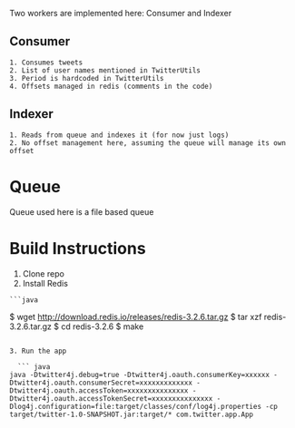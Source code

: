 Two workers are implemented here: Consumer and Indexer

## Consumer
	1. Consumes tweets
	2. List of user names mentioned in TwitterUtils
	3. Period is hardcoded in TwitterUtils
	4. Offsets managed in redis (comments in the code)


## Indexer
	1. Reads from queue and indexes it (for now just logs)
	2. No offset management here, assuming the queue will manage its own offset

# Queue
  Queue used here is a file based queue

# Build Instructions

  1. Clone repo
  2. Install Redis

	```java
   $ wget http://download.redis.io/releases/redis-3.2.6.tar.gz
	$ tar xzf redis-3.2.6.tar.gz
	$ cd redis-3.2.6
	$ make
  ```

  3. Run the app

	``` java
  java -Dtwitter4j.debug=true -Dtwitter4j.oauth.consumerKey=xxxxxx -Dtwitter4j.oauth.consumerSecret=xxxxxxxxxxxxx -Dtwitter4j.oauth.accessToken=xxxxxxxxxxxxxxx -Dtwitter4j.oauth.accessTokenSecret=xxxxxxxxxxxxxxx -Dlog4j.configuration=file:target/classes/conf/log4j.properties -cp target/twitter-1.0-SNAPSHOT.jar:target/* com.twitter.app.App
  ```

